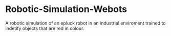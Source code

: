 # Robotic-Simulation-Webots
A robotic simulation of an epluck robot in an industrial enviroment trained to indetify objects that are red in colour.
